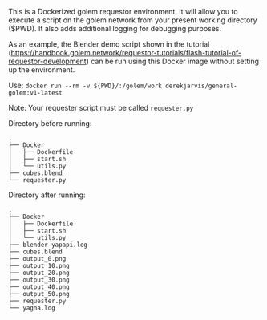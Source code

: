 This is a Dockerized golem requestor environment. It will allow you to execute a script on the golem network from your present working directory ($PWD).
It also adds additional logging for debugging purposes.

As an example, the Blender demo script shown in the tutorial (https://handbook.golem.network/requestor-tutorials/flash-tutorial-of-requestor-development) can be run using this Docker image without setting up the environment.

Use:
`docker run --rm -v ${PWD}/:/golem/work derekjarvis/general-golem:v1-latest`

Note: Your requester script must be called `requester.py`

Directory before running:
```
.
├── Docker
│   ├── Dockerfile
│   ├── start.sh
│   └── utils.py
├── cubes.blend
└── requester.py
```

Directory after running:
```
.
├── Docker
│   ├── Dockerfile
│   ├── start.sh
│   └── utils.py
├── blender-yapapi.log
├── cubes.blend
├── output_0.png
├── output_10.png
├── output_20.png
├── output_30.png
├── output_40.png
├── output_50.png
├── requester.py
└── yagna.log
```
